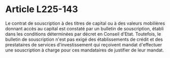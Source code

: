 # Article L225-143

Le contrat de souscription à des titres de capital ou à des valeurs mobilières donnant accès au capital est constaté par un bulletin de souscription, établi dans les conditions déterminées par décret en Conseil d'Etat.   Toutefois, le bulletin de souscription n'est pas exigé des établissements de crédit et des prestataires de services d'investissement qui reçoivent mandat d'effectuer une souscription à charge pour ces mandataires de justifier de leur mandat.